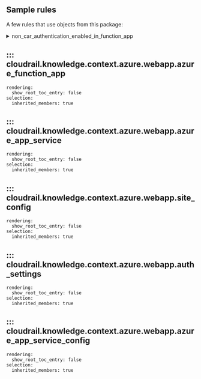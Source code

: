 ## Sample rules
A few rules that use objects from this package:

<details>
<summary>non_car_authentication_enabled_in_function_app</summary>

```python
--8<--
cloudrail/knowledge/rules/azure/non_context_aware/function_app_authentication_enable_rule.py
--8<--
```
</details>

## ::: cloudrail.knowledge.context.azure.webapp.azure_function_app
    rendering:
      show_root_toc_entry: false
    selection:
      inherited_members: true

## ::: cloudrail.knowledge.context.azure.webapp.azure_app_service
    rendering:
      show_root_toc_entry: false
    selection:
      inherited_members: true

## ::: cloudrail.knowledge.context.azure.webapp.site_config
    rendering:
      show_root_toc_entry: false
    selection:
      inherited_members: true

## ::: cloudrail.knowledge.context.azure.webapp.auth_settings
    rendering:
      show_root_toc_entry: false
    selection:
      inherited_members: true

## ::: cloudrail.knowledge.context.azure.webapp.azure_app_service_config
    rendering:
      show_root_toc_entry: false
    selection:
      inherited_members: true
